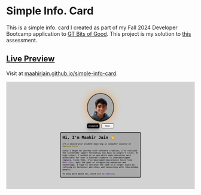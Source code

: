 # Simple Info. Card

This is a simple info. card I created as part of my Fall 2024 Developer Bootcamp application to [GT Bits of Good](https://bitsofgood.org). This project is my solution to [this](https://github.com/GTBitsOfGood/spring24-dev-bootcamp-assessment/) assessment.

## [Live Preview](https://maahirjain.github.io/simple-info-card/)
Visit at [maahirjain.github.io/simple-info-card](https://maahirjain.github.io/simple-info-card/).

![Webpage screenshot](./screenshot.png)